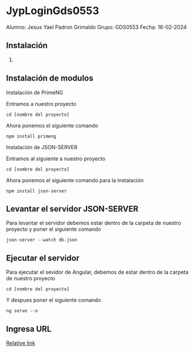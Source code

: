 # JypLoginGds0553
 Alumno: Jesus Yael Padron Grimaldo
 Grupo: GDS0553
 Fecha: 16-02-2024

## Instalación
1. 
## Instalación de modulos
Instalación de PrimeNG


Entramos a nuestro proyecto
```
cd [nombre del proyecto]
```
Ahora ponemos el siguiente comando
```
npm install primeng
```
Instalación de JSON-SERVER


Entramos al siguiente a nuestro proyecto
   ```
   cd [nombre del proyecto]
   ```
Ahora ponemos el siguiente comando para la instalación
```
npm install json-server
```

## Levantar el servidor JSON-SERVER
Para levantar el servidor debemos estar dentro de la carpeta de nuestro proyecto y poner el siguiente comando
```
json-server --watch db.json
```

## Ejecutar el servidor

Para ejecutar el sevidor de Angular, debemos de estar dentro de la carpeta de nuestro proyecto
```
cd [nombre del proyecto]
```
Y despues poner el siguiente comando
```
ng serve --o
```
## Ingresa URL

[Relative link](<localhost:4200> "AngularLogin")


